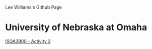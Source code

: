 Lee Williams's Github Page

# University of Nebraska at Omaha
[ISQA3900 - Activity 2](https://soundmanok.github.io/home.html)
